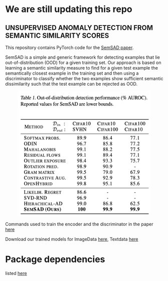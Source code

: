 # We are still updating this repo 
## UNSUPERVISED ANOMALY DETECTION FROM SEMANTIC SIMILARITY SCORES

This repository contains PyTorch code for the [SemSAD paper](https://arxiv.org/abs/2012.00461).

SemSAD is a simple and generic framework for detecting examples that lie out-of-distribution (OOD) for a given training set. Our approach is based on learning a semantic similarity measure to find for a given test example the semantically closest example in the training set and then using a discriminator to classify whether the two examples show sufficient semantic dissimilarity such that the test example can be rejected as OOD. 


<figure>
    <img src='paper/Tabel1.png' width="500" height="400"/>
    <font size="0.5">
    <figcaption>
    </figcaption>
    </font>
</figure>


Commands used to train the encoder and the discriminator in the paper [here](https://github.com/nimaous/SemSAD/blob/main/commands.txt)<br/>

Download our trained models for ImageData [here](https://github.com/nimaous/SemSAD/tree/main/ImageData/trained_models), Textdata [here](https://github.com/nimaous/SemSAD/tree/main/TextData/trained_models)

# Package dependencies
listed [here](https://github.com/nimaous/SemSAD/blob/main/package_version.txt)



